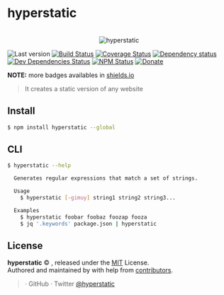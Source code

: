 # hyperstatic

<p align="center">
  <br>
  <img src="https://i.imgur.com/Mh13XWB.gif" alt="hyperstatic">
  <br>
</p>

![Last version](https://img.shields.io/github/tag/hyperstatic/hyperstatic.svg?style=flat-square)
[![Build Status](https://img.shields.io/travis/hyperstatic/hyperstatic/master.svg?style=flat-square)](https://travis-ci.org/hyperstatic/hyperstatic)
[![Coverage Status](https://img.shields.io/coveralls/hyperstatic/hyperstatic.svg?style=flat-square)](https://coveralls.io/github/hyperstatic/hyperstatic)
[![Dependency status](https://img.shields.io/david/hyperstatic/hyperstatic.svg?style=flat-square)](https://david-dm.org/hyperstatic/hyperstatic)
[![Dev Dependencies Status](https://img.shields.io/david/dev/hyperstatic/hyperstatic.svg?style=flat-square)](https://david-dm.org/hyperstatic/hyperstatic#info=devDependencies)
[![NPM Status](https://img.shields.io/npm/dm/hyperstatic.svg?style=flat-square)](https://www.npmjs.org/package/hyperstatic)
[![Donate](https://img.shields.io/badge/donate-paypal-blue.svg?style=flat-square)](https://paypal.me/hyperstatic)

**NOTE:** more badges availables in [shields.io](https://shields.io/)

> It creates a static version of any website

## Install

```bash
$ npm install hyperstatic --global
```

## CLI

```bash
$ hyperstatic --help

  Generates regular expressions that match a set of strings.

  Usage
    $ hyperstatic [-gimuy] string1 string2 string3...

  Examples
    $ hyperstatic foobar foobaz foozap fooza
    $ jq '.keywords' package.json | hyperstatic
```

## License

**hyperstatic** © [](), released under the [MIT](https://github.com/hyperstatic/hyperstatic/blob/master/LICENSE.md) License.<br>
Authored and maintained by  with help from [contributors](https://github.com/hyperstatic/hyperstatic/contributors).

> []() · GitHub [](https://github.com/hyperstatic) · Twitter [@hyperstatic](https://twitter.com/hyperstatic)
